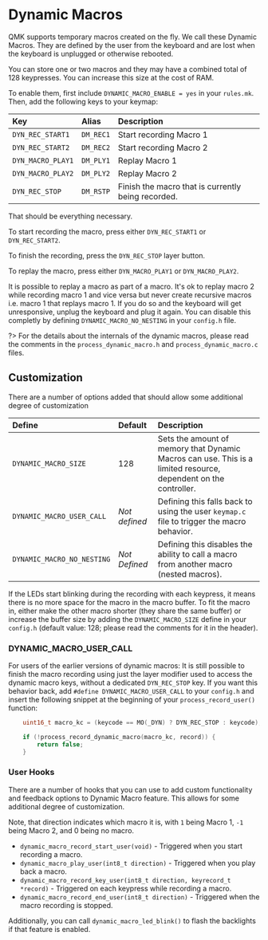 # Dynamic Macros

QMK supports temporary macros created on the fly. We call these Dynamic Macros. They are defined by the user from the keyboard and are lost when the keyboard is unplugged or otherwise rebooted.

You can store one or two macros and they may have a combined total of 128 keypresses. You can increase this size at the cost of RAM.

To enable them, first include `DYNAMIC_MACRO_ENABLE = yes` in your `rules.mk`. Then, add the following keys to your keymap:

| Key | Alias | Description |
| :--- | :--- | :--- |
| `DYN_REC_START1` | `DM_REC1` | Start recording Macro 1 |
| `DYN_REC_START2` | `DM_REC2` | Start recording Macro 2 |
| `DYN_MACRO_PLAY1` | `DM_PLY1` | Replay Macro 1 |
| `DYN_MACRO_PLAY2` | `DM_PLY2` | Replay Macro 2 |
| `DYN_REC_STOP` | `DM_RSTP` | Finish the macro that is currently being recorded. |

That should be everything necessary.

To start recording the macro, press either `DYN_REC_START1` or `DYN_REC_START2`.

To finish the recording, press the `DYN_REC_STOP` layer button.

To replay the macro, press either `DYN_MACRO_PLAY1` or `DYN_MACRO_PLAY2`.

It is possible to replay a macro as part of a macro. It's ok to replay macro 2 while recording macro 1 and vice versa but never create recursive macros i.e. macro 1 that replays macro 1. If you do so and the keyboard will get unresponsive, unplug the keyboard and plug it again. You can disable this completly by defining `DYNAMIC_MACRO_NO_NESTING` in your `config.h` file.

?&gt; For the details about the internals of the dynamic macros, please read the comments in the `process_dynamic_macro.h` and `process_dynamic_macro.c` files.

## Customization

There are a number of options added that should allow some additional degree of customization

| Define | Default | Description |
| :--- | :--- | :--- |
| `DYNAMIC_MACRO_SIZE` | 128 | Sets the amount of memory that Dynamic Macros can use. This is a limited resource, dependent on the controller. |
| `DYNAMIC_MACRO_USER_CALL` | _Not defined_ | Defining this falls back to using the user `keymap.c` file to trigger the macro behavior. |
| `DYNAMIC_MACRO_NO_NESTING` | _Not Defined_ | Defining this disables the ability to call a macro from another macro \(nested macros\). |

If the LEDs start blinking during the recording with each keypress, it means there is no more space for the macro in the macro buffer. To fit the macro in, either make the other macro shorter \(they share the same buffer\) or increase the buffer size by adding the `DYNAMIC_MACRO_SIZE` define in your `config.h` \(default value: 128; please read the comments for it in the header\).

### DYNAMIC\_MACRO\_USER\_CALL

For users of the earlier versions of dynamic macros: It is still possible to finish the macro recording using just the layer modifier used to access the dynamic macro keys, without a dedicated `DYN_REC_STOP` key. If you want this behavior back, add `#define DYNAMIC_MACRO_USER_CALL` to your `config.h` and insert the following snippet at the beginning of your `process_record_user()` function:

```c
    uint16_t macro_kc = (keycode == MO(_DYN) ? DYN_REC_STOP : keycode);

    if (!process_record_dynamic_macro(macro_kc, record)) {
        return false;
    }
```

### User Hooks

There are a number of hooks that you can use to add custom functionality and feedback options to Dynamic Macro feature. This allows for some additional degree of customization.

Note, that direction indicates which macro it is, with `1` being Macro 1, `-1` being Macro 2, and 0 being no macro.

* `dynamic_macro_record_start_user(void)` - Triggered when you start recording a macro.
* `dynamic_macro_play_user(int8_t direction)` - Triggered when you play back a macro.
* `dynamic_macro_record_key_user(int8_t direction, keyrecord_t *record)` - Triggered on each keypress while recording a macro.
* `dynamic_macro_record_end_user(int8_t direction)` - Triggered when the macro recording is stopped. 

Additionally, you can call `dynamic_macro_led_blink()` to flash the backlights if that feature is enabled.

